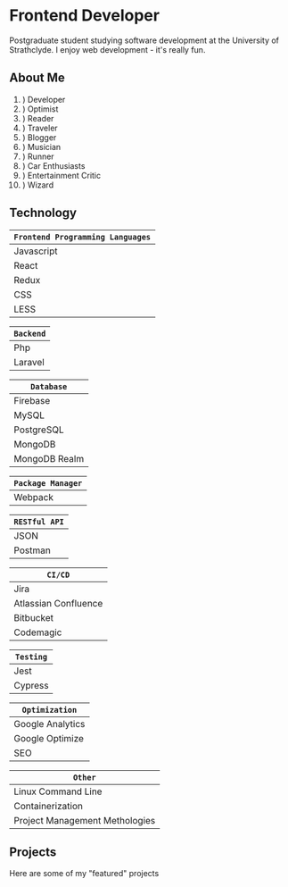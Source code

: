 # Frontend Developer

Postgraduate student studying software development at the University of Strathclyde. I enjoy web development - it's really fun. 

## About Me 

1. ) Developer
2. ) Optimist
3. ) Reader
4. ) Traveler
5. ) Blogger
6. ) Musician
7. ) Runner
8. ) Car Enthusiasts
9. ) Entertainment Critic
10. ) Wizard

## Technology

|`Frontend Programming Languages`|
| --- | 
| Javascript | 
| React |
| Redux | 
| CSS | 
| LESS | 

|`Backend`|
| --- | 
| Php | 
| Laravel |

|`Database`|
| --- | 
| Firebase |
| MySQL |
| PostgreSQL | 
| MongoDB | 
| MongoDB Realm | 

|`Package Manager`|
| --- | 
| Webpack | 

|`RESTful API`| 
| --- | 
| JSON |
| Postman |

|`CI/CD`|
| --- | 
| Jira |
| Atlassian Confluence | 
| Bitbucket | 
| Codemagic | 

|`Testing`|
| --- | 
| Jest | Unit Testing 
| Cypress | Component Testing 

|`Optimization`|
| --- | 
| Google Analytics | 
| Google Optimize | 
| SEO |

|`Other`|  
| --- |
| Linux Command Line | 
| Containerization | 
| Project Management Methologies |

## Projects

Here are some of my "featured" projects

